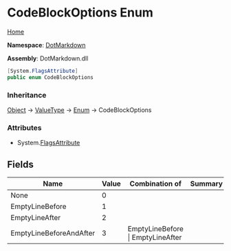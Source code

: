 # CodeBlockOptions Enum

[Home](../../README.md)

**Namespace**: [DotMarkdown](../README.md)

**Assembly**: DotMarkdown\.dll

```csharp
[System.FlagsAttribute]
public enum CodeBlockOptions
```

### Inheritance

[Object](https://docs.microsoft.com/en-us/dotnet/api/system.object) &#x2192; [ValueType](https://docs.microsoft.com/en-us/dotnet/api/system.valuetype) &#x2192; [Enum](https://docs.microsoft.com/en-us/dotnet/api/system.enum) &#x2192; CodeBlockOptions

### Attributes

* System\.[FlagsAttribute](https://docs.microsoft.com/en-us/dotnet/api/system.flagsattribute)

## Fields

| Name | Value | Combination of | Summary |
| ---- | ----- | -------------- | ------- |
| None | 0 | |
| EmptyLineBefore | 1 | |
| EmptyLineAfter | 2 | |
| EmptyLineBeforeAndAfter | 3 | EmptyLineBefore \| EmptyLineAfter |

